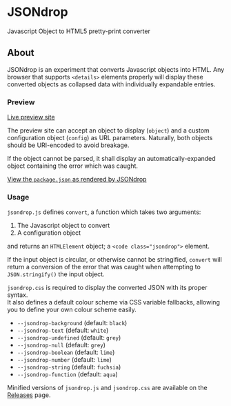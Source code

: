 # JSONdrop
Javascript Object to HTML5 pretty-print converter

## About
JSONdrop is an experiment that converts Javascript objects into HTML. Any browser that supports `<details>` elements properly will display these converted objects as collapsed data with individually expandable entries.

### Preview
[Live preview site](https://aprilsylph.github.io/JSONdrop/preview/)

The preview site can accept an object to display (`object`) and a custom configuration object (`config`) as URL parameters. Naturally, both objects should be URI-encoded to avoid breakage.  

If the object cannot be parsed, it shall display an automatically-expanded object containing the error which was caught.

[View the `package.json` as rendered by JSONdrop](https://aprilsylph.github.io/JSONdrop/preview/?object=%7B%22license%22%3A%22GPL-3.0%22%2C%22repository%22%3A%22github%3AAprilSylph%2FJSONdrop%22%2C%22scripts%22%3A%7B%22test%22%3A%22eslint%20.%22%7D%2C%22devDependencies%22%3A%7B%22eslint%22%3A%22%5E7.32.0%22%2C%22eslint-config-semistandard%22%3A%22%5E16.0.0%22%2C%22eslint-config-standard%22%3A%22%5E16.0.3%22%2C%22eslint-plugin-import%22%3A%22%5E2.25.3%22%2C%22eslint-plugin-node%22%3A%22%5E11.1.0%22%2C%22eslint-plugin-promise%22%3A%22%5E5.2.0%22%2C%22minify%22%3A%22%5E5.1.1%22%7D%7D&config=%7B%22autoOpenDepth%22%3A1%7D)

### Usage
`jsondrop.js` defines `convert`, a function which takes two arguments:

1. The Javascript object to convert
2. A configuration object

and returns an `HTMLElement` object; a `<code class="jsondrop">` element.

If the input object is circular, or otherwise cannot be stringified, `convert` will return a conversion of the error that was caught when attempting to `JSON.stringify()` the input object.

`jsondrop.css` is required to display the converted JSON with its proper syntax.  
It also defines a default colour scheme via CSS variable fallbacks, allowing you to define your own colour scheme easily.

 - `--jsondrop-background` (default: `black`)
 - `--jsondrop-text` (default: `white`)
 - `--jsondrop-undefined` (default: `grey`)
 - `--jsondrop-null` (default: `grey`)
 - `--jsondrop-boolean` (default: `lime`)
 - `--jsondrop-number` (default: `lime`)
 - `--jsondrop-string` (default: `fuchsia`)
 - `--jsondrop-function` (default: `aqua`)
 
 Minified versions of `jsondrop.js` and `jsondrop.css` are available on the [Releases](https://github.com/AprilSylph/JSONdrop/releases/latest) page.
